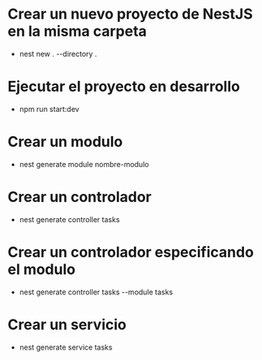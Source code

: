 # Crear un nuevo proyecto de NestJS en la misma carpeta
- nest new . --directory .

# Ejecutar el proyecto en desarrollo
- npm run start:dev

# Crear un modulo
- nest generate module nombre-modulo

# Crear un controlador
- nest generate controller tasks

# Crear un controlador especificando el modulo
- nest generate controller tasks --module tasks

# Crear un servicio
- nest generate service tasks
